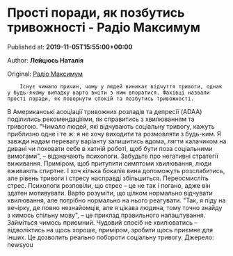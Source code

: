 
# Прості поради, як позбутись тривожності - Радіо Максимум

Published at: **2019-11-05T15:55:00+00:00**

Author: **Лейцюсь Наталія**

Original: [Радіо Максимум](https://maximum.fm/prosti-poradi-yak-pozbutis-trivozhnosti_n169109)


        Існує чимало причин, чому у людей виникає відчуття тривоги, однак у будь-якому випадку варто вміти з ним впоратися. Фахівці назвали прості поради, як повернути спокій та позбутись тривожності.
      
В Американські асоціації тривожних розладів та депресії (ADAA) поділились рекомендаціями, як справитись з хвилюванням та тривогою.
"Чимало людей, які відчувають соціальну тривогу, кажуть приблизно одне і те ж: я не хочу виходити та розмовляти з будь-ким. Я завжди надам перевагу варіанту залишитись вдома, лягти калачиком на дивані чи поховати себе в хатній роботі, щоб бути поза соціальними вимогами", – відзначають психологи.
Забудьте про негативні стратегії виживання. Приміром, щоб притупити симптоми хвилювання, люди вживають спиртне. І хоч кілька бокалів вина допоможуть розслабитись, але рівень тривоги і стресу насправді збільшиться.
Переосмисліть стрес. Психологи розповіли, що стрес – це не так і погано, адже він здатен мотивувати. Варто розуміти, що цілком нормально відчувати хвилювання, але потрібно нормально на нього реагувати. "Так, я піду на вечірку, де повно незнайомців, але я цікава людина, тому точно знайду з кимось спільну мову", – це приклад правильного налаштування.
Займіться чимось приємний. Чудовий спосіб не хвилюватись – відволіктись на щось хороше, приміром, зробити щось приємне для інших. Це дозволить реально побороти соціальну тривогу.
Джерело: newsyou
